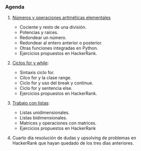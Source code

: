 ### Agenda


1.	[Números y operaciones aritméticas elementales](https://github.com/RuddyGuerrero/Clases_Python/Programaci%C3%B3n_Competitiva_en_Python/Lecciones/1.%20N%C3%BAmeros_y_operaciones_aritm%C3%A9ticas_elementales.ipynb)

    *  Cociente y resto de una división.
    *  Potencias y raíces.
    *  Redondear un número.
    *  Redondear al entero anterior o posterior.
    *  Otras funciones integradas en Python.
    *  Ejercicios propuestos en HackerRank.

2.	[Ciclos for y while](https://github.com/RuddyGuerrero/Clases_Python/blob/c81dbb42a012f5f7e939174bed9603620adda7c0/Programaci%C3%B3n_Competitiva_en_Python/Lecciones/2.%20Ciclos_for_y_while.ipynb):

    *  Sintaxis ciclo for.
    *  Cilco for y la clase range.
    *  Ciclo for y uso del break y continue.
    *  Ciclo for y sentencia else.
    *  Ejercicios propuestos en HackerRank.

3.  [Trabajo con listas](https://github.com/RuddyGuerrero/Clases_Python/blob/c81dbb42a012f5f7e939174bed9603620adda7c0/Programaci%C3%B3n_Competitiva_en_Python/Lecciones/3.%20Trabajo_con_listas.ipynb):

    *  Listas unidimensionales. 
    *  Listas bidimensionales.
    *  Matrices y operaciones con matrices.
    *  Ejercicios propuestos en HackerRank

4.	Cuarto día resolución de dudas y upsolving de problemas en HackerRank que hayan quedado de los tres días anteriores.
